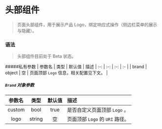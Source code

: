 # 头部组件
> 页面头部组件，用于展示产品 Logo，绑定响应式操作（侧边栏菜单的展示与隐藏）。

### 语法
>  头部组件目前处于 Beta 状态。

#####私有参数
| 参数名 | 类型 | 默认值 | 描述
| :-: | :-: | :-: | :- |
| brand  | object | 空 | 页面顶部 `Logo` 信息，相关配置见下文。 |

##### `Brand` 对象参数
| 参数名 | 类型 | 默认值 | 描述
| :-: | :-: | :-: | :- |
| custom  | bool | true | 是否自定义页面顶部 `Logo` 。 |
| logo  | string | 空 | 页面顶部 `Logo` 的 `URI` 路径。 |
